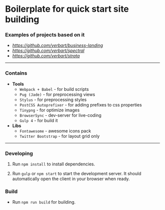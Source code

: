 # Boilerplate for quick start site building

### Examples of projects based on it

- *https://github.com/verbart/business-landing*
- *https://github.com/verbart/spectral*
- *https://github.com/verbart/strata*

---

### Contains

- **Tools**
  - `Webpack + Babel` - for build scripts
  - `Pug (Jade)` - for preprocessing views
  - `Stylus` - for preprocessing styles
  - `PostCSS Autoprefixer` - for adding prefixes to css properties
  - `Tinypng` - for optimize images
  - `BrowserSync` - dev-server for live-coding
  - `Gulp 4` - for build it
- **Libs**
  - `Fontawesome` - awesome icons pack
  - `Twitter Bootstrap` - for layout grid only

---

### Developing

1. Run `npm install` to install dependencies.

2. Run `gulp` or `npm start` to start the development server.
   It should automatically open the client in your browser when ready.

### Build

- Run `npm run build` for building.
